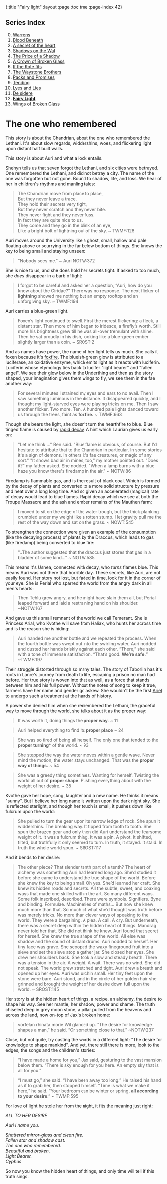 {:title "Fairy light"
 :layout :page
 :toc true
 :page-index 42}
 
 
## Series Index

0. [Warrens](/pages-output/warrens)
1. [Blood Beneath](/pages-output/blood-beneath)
2. [A secret of the heart](/pages-output/a-secret-of-the-heart)
3. [Shadows on the Wal](/pages-output/shadows-on-the-wal)
4. [The Price of a Shadow](/pages-output/the-price-of-a-shadow)
5. [A Crown of Broken Glass](/pages-output/a-crown-of-broken-glass)
6. [If the Kote fits](/pages-output/fitting-a-kote) 
7. [The Waystone Brothers](/pages-output/the-waystone-brothers)
8. [Packs and Promises](/pages-output/tinker)
9. [Tending](/pages-output/tending)
10. [Lyes and Lies](/pages-output/cinder)
11. [De sidere](/pages-output/desire)
12. **[Fairy Light](/pages-output/the-flame-itself)**
13. [Wings of Broken Glass](/pages-output/wings-of-broken-glass)


# The one who remembered

This story is about the Chandrian, about the one who remembered the Lethani. It's about slow regards, widdershins, woes, and flickering light upon distant half built walls. 

This story is about Auri and what a look entails.

Shehyn tells us that seven forgot the Lethani, and six cities were betrayed. One remembered the Lethani, and did not betray a city. The name of the one was forgotten but not gone. Bound to shadow, life, and loss. We hear of her in children's rhythms and manling tales:  

> The Chandrian move from place to place,  
> But they never leave a trace.  
> They hold their secrets very tight,  
> But they never scratch and they never bite.  
> They never fight and they never fuss.  
> In fact they are quite nice to us.  
> They come and they go in the blink of an eye,  
> Like a bright bolt of lightning out of the sky. ~ TWMF:128  

Auri moves around the University like a ghost, small, hallow and pale floating above or scurrying in the far below bottom of things. She knows the key to being small and staying unseen:

> "Nobody sees me." ~ Auri NOTW:372

She is nice to us, and she does hold her secrets tight. If asked to too much, she _does_ disappear in a barb of light:

> I forgot to be
> careful and asked her a question, “Auri, how do you know about the Ciridae?”
> There was no response. The next flicker of **lightning** showed me nothing but an empty rooftop and an unforgiving sky. ~ TWMF:194

Auri carries a blue-green light. 

> Foxen’s light continued to swell. First the merest flickering: a fleck, a
> distant star. Then more of him began to iridesce, a firefly’s worth. Still more
> his brightness grew till he was all-over tremulant with shine. Then he sat
> proudly in his dish, looking like a blue-green ember slightly larger than a
> coin. ~ SROST:2

And as names have power, the name of her light tells us much.  She calls it foxen because it's [foxfire](https://en.wikipedia.org/wiki/Foxfire). The blueish-green glow is attributed to a luciferase, an oxidative enzyme, which emits light as it reacts with luciferin. Luciferin whose etymology ties back to lucifer "light bearer" and "fallen angel". We see their glow below in the Underthing and then as the story shaped, your imagination gives them wings to fly, we see them in the fae another way:

> For several minutes I strained my eyes and ears to no avail. Then I saw something luminous in the
> distance. It disappeared quickly, and I thought my light-starved eyes were playing tricks on me. Then I
> saw another flicker. Two more. Ten. A hundred pale lights danced toward us through the trees, faint as
> **foxfire.** ~ TWMF:663

Though she bears the light, she doesn't turn the hearthfire to blue. Blue tinged flame is caused by [rapid decay](https://www.reddit.com/r/KingkillerChronicle/comments/ojlxho/who_and_what_turns_the_flames_blue/). A hint which Laurian gives us early on:

> "Let me think ..." Ben said. "Blue flame is obvious, of course. But I'd hesitate to attribute that to the Chandrian in particular. In some stories it's a sign of demons. In others it's fae creatures, or magic of any sort."
> "It shows bad air in mines, too," my mother pointed out.
> "Does it?" my father asked.
> She nodded. "When a lamp burns with a blue haze you know there's firedamp in the air." ~ NOTW:86

Firedamp is flammable gas, and is the result of black coal. Which is formed by the decay of plants and converted to a more solid structure by pressure and heat over a long long time. And so given an accelerated (magical) rate of decay would lead to blue flames. Rapid decay which we see at both the Troupe Massacre and the ash and ember remains of the Mauthen farm:

> I moved to sit on the edge of the water trough, but the thick planking crumbled under my weight like a rotten stump. I let gravity pull me the rest of the way down and sat on the grass. ~ NOWT:545

To strengthen the connection were given an example of the consumption (like the decaying process) of plants by the Draccus, which leads to gas (like firedamp) being converted to blue fire:

> "..The author suggested that the draccus just stores that gas in a bladder of some kind..." ~ NOTW:585

This means it's Usnea, connected with decay, who _turns_ flames blue. This means Auri was not there that horrible day. These secrets, like Auri, are not easily found. Her story not lost, but faded in time, look for it in the corner of your eye. She is Perial who sparred the world from the angry dark in all men's hearts:

> Then Tehlu grew angry, and he might have slain them all, but Perial leaped forward and laid a restraining hand on his shoulder. ~NOTW:167

And gave us this small remnant of the world we call Temerant. She is Princess Arial, who Kvothe will save from Haliax, who hunts her across time and is the reason she is hiding:

> Auri handed me another bottle and we repeated the process. When the fourth bottle was swept out
> into the swirling water, Auri nodded and dusted her hands briskly against each other.
> “There,” she said with a tone of immense satisfaction. “That’s good. **We’re safe.**” ~TWMF:197

Their struggle distorted through so many tales. The story of Taborlin has it's roots in Lanre's journey from death to life, escaping a prison no man had before. Her true story is woven into that as well, as a force that stands between him and his full power. Without the notes of song to keep it true, farmers have her name and gender go askew. She wouldn't be the first [Ariel](https://en.wikipedia.org/wiki/Ariel_(The_Tempest)) to undergo such a treatment at the hands of history.

A power she denied him when she remembered the Lethani, the graceful way to move through the world, she talks about it as the proper way:

> It was worth it, doing things the **proper way**. ~ 11

> Auri helped everything to find its **proper place** ~ 24

> She was so tired of being all herself. The only one that tended
> to the **proper turning*** of the world. ~ 93

> She stepped the way the water moves within a gentle wave.
> Never mind the motion, the water stays unchanged. That was the **proper way of things.** ~ 54

> She was a
> greedy thing sometimes. Wanting for herself. Twisting the world all out of
> **proper shape**. Pushing everything about with the weight of her desire. ~ 35


Kvothe gave her hope, song, laughter and a new name. He thinks it means "sunny". But I believe her long name is written upon the dark night sky. She is reflected starlight, and though her touch is small, it pushes down like fulcrum upon the world:

> She pulled to turn the gear upon its
> narrow ledge of rock. She spun it widdershins. The breaking way. It tipped from
> tooth to tooth. She spun the brazen gear and only then did Auri understand the
> fearsome weight of it. It was a fulcrum thing. It was a pin. A pivot. It
> shifted, tilted, but truthfully it only seemed to turn. In truth, it stayed. It
> staid. In truth the whole world spun. ~ SROST:117

And it bends to her desire:

> The other piece? That slender tenth part of a tenth? The heart of alchemy was
> something Auri had learned long ago. She’d studied it before she came to
> understand the true shape of the world. Before she knew the key to being small.
> Oh yes. She’d learned her craft. She knew its hidden roads and secrets. All the
> subtle, sweet, and coaxing ways that made one skilled within the art. So many
> different ways. Some folk inscribed, described. There were symbols. Signifiers.
> Byne and binding. Formulae. Machineries of maths... But now she knew much more
> than that. So much of what she’d thought was truth before was merely tricks. No
> more than clever ways of speaking to the world. They were a bargaining. A plea.
> A call. A cry. But underneath, there was a secret deep within the hidden heart
> of things. Mandrag never told her that. She did not think he knew. Auri found
> that secret for herself. She knew the true shape of the world. All else was
> shadow and the sound of distant drums. Auri nodded to herself. Her tiny face was
> grave. She scooped the waxy fineground fruit into a sieve and set the sieve atop
> a gather jar. She closed her eyes. She drew her shoulders back. She took a slow
> and steady breath. There was a tension in the air. A weight. A wait. There was
> no wind. She did not speak. The world grew stretched and tight. Auri drew a
> breath and opened up her eyes. Auri was urchin small. Her tiny feet upon the
> stone were bare. Auri stood, and in the circle of her golden hair she grinned
> and brought the weight of her desire down full upon the world. ~ SROST:145

Her story is at the hidden heart of things, a recipe, an alchemy, the desire to shape his way. See her mantle, her shadow, power and shame. The truth chiseled deep in grey moon stone, a pillar pulled from the heavens and across the land,  now on-top of Jax's broken home:

> vorfelan rhinata morie 
> Wil glanced up. “The desire for knowledge shapes a man,” he said. “Or something close to that.” ~NOTW:237

Close, but not quite, try casting the words in a different light:  "The desire for knowledge to shape mankind". And yet, there still there is more, look to the edges, the songs and the children's stories:

> “I have made a home for you,” Jax said, gesturing to the vast mansion below them. “There is sky
> enough for you here. An empty sky that is all for you.”

> “I must go,” she said. “I have been away too long.”
> He raised his hand as if to grab her, then stopped himself. “Time is what we make it here,” he said.
> “Your bedroom can be winter or spring, **all according to your desire**.” ~ TWMF:595

For love of light he stole her from the night, it fits the meaning just right:

_ALL TO HER DESIRE_  

_Auri I name you._  

_Shattered mirror-glass and clean fire._    
_Fallen star and shadow cast._    
_The one who remembered._    
_Beautiful and broken_.   
_Light Bearer._   
_Cyphus_   

So now you know the hidden heart of things, and only time will tell if this truth sings.
